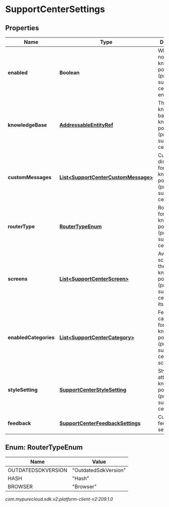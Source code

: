 # SupportCenterSettings


## Properties

| Name | Type | Description | Notes |
| ------------ | ------------- | ------------- | ------------- |
| **enabled** | **Boolean** | Whether or not knowledge portal (previously support center) is enabled |  |
| **knowledgeBase** | [**AddressableEntityRef**](AddressableEntityRef) | The knowledge base for knowledge portal (previously support center) |  |
| **customMessages** | [**List&lt;SupportCenterCustomMessage&gt;**](SupportCenterCustomMessage) | Customizable display texts for knowledge portal (previously support center) |  [optional] |
| **routerType** | [**RouterTypeEnum**](#Enum--RouterTypeEnum) | Router type for knowledge portal (previously support center) |  [optional] |
| **screens** | [**List&lt;SupportCenterScreen&gt;**](SupportCenterScreen) | Available screens for the knowledge portal (previously support center) with its modules |  |
| **enabledCategories** | [**List&lt;SupportCenterCategory&gt;**](SupportCenterCategory) | Featured categories for knowledge portal (previously support center) home screen |  |
| **styleSetting** | [**SupportCenterStyleSetting**](SupportCenterStyleSetting) | Style attributes for knowledge portal (previously support center) |  |
| **feedback** | [**SupportCenterFeedbackSettings**](SupportCenterFeedbackSettings) | Customer feedback settings |  [optional] |


## Enum: RouterTypeEnum

| Name | Value |
| ---- | ----- |
| OUTDATEDSDKVERSION | &quot;OutdatedSdkVersion&quot; | 
| HASH | &quot;Hash&quot; | 
| BROWSER | &quot;Browser&quot; | 




_com.mypurecloud.sdk.v2:platform-client-v2:209.1.0_
